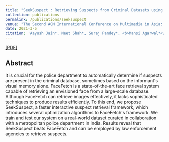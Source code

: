 ```yaml
---
title: "SeekSuspect : Retrieving Suspects from Criminal Datasets using Visual Memory"
collection: publications
permalink: /publications/seeksuspect
venue: "The Second ACM International Conference on Multimedia in Asia: Demo Papers. ACMM 2021"
date: 2021-3-5
citation: 'Aayush Jain*, Meet Shah*, Suraj Pandey*, <b>Mansi Agarwal*</b>, Rajiv Ratn Shah, Yifang Yin. <i>The Second ACM International Conference on Multimedia in Asia: Demo Papers.</i>. <b>ACMM 2021</b>.'
---
```


[[PDF]](https://arxiv.org/pdf/2010.12810.pdf)

## Abstract
It is crucial for the police department to automatically determine if suspects are present in the criminal database, sometimes based on the informant's visual memory alone. FaceFetch is a state-of-the-art face retrieval system capable of retrieving an envisioned face from a large-scale database. Although FaceFetch can retrieve images effectively, it lacks sophisticated techniques to produce results efficiently.  To this end, we propose SeekSuspect, a faster interactive suspect retrieval framework, which introduces several optimization algorithms to FaceFetch's framework. We train and test our system on a real-world dataset curated in collaboration with a metropolitan police department in India. Results reveal that SeekSuspect beats FaceFetch and can be employed by law enforcement agencies to retrieve suspects.
